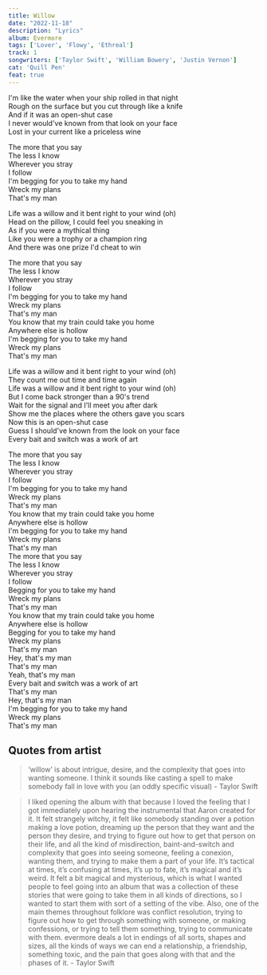 ```yaml
---
title: Willow
date: "2022-11-18"
description: "Lyrics"
album: Evermore
tags: ['Lover', 'Flowy', 'Ethreal']
track: 1
songwriters: ['Taylor Swift', 'William Bowery', 'Justin Vernon']
cat: 'Quill Pen'
feat: true
---
```


<p className="verse-one">
I'm like the water when your ship rolled in that night <br />
Rough on the surface but you cut through like a knife <br />
And if it was an open-shut case <br />
I never would've known from that look on your face <br />
Lost in your current like a priceless wine <br />
</p>
<p className="chorus">
The more that you say <br />
The less I know <br />
Wherever you stray <br />
I follow <br />
I'm begging for you to take my hand <br />
Wreck my plans <br />
That's my man <br />
</p>
<p className="verse-two">
Life was a willow and it bent right to your wind (oh) <br />
Head on the pillow, I could feel you sneaking in <br />
As if you were a mythical thing <br />
Like you were a trophy or a champion ring <br />
And there was one prize I'd cheat to win <br />
</p>
<p className="chorus">
The more that you say <br />
The less I know <br />
Wherever you stray <br />
I follow <br />
I'm begging for you to take my hand <br />
Wreck my plans <br />
That's my man <br />
You know that my train could take you home <br />
Anywhere else is hollow <br />
I'm begging for you to take my hand <br />
Wreck my plans <br />
That's my man <br />
</p>
<p className="bridge">
Life was a willow and it bent right to your wind (oh) <br />
They count me out time and time again <br />
Life was a willow and it bent right to your wind (oh) <br />
But I come back stronger than a 90's trend <br />
Wait for the signal and I'll meet you after dark <br />
Show me the places where the others gave you scars <br />
Now this is an open-shut case <br />
Guess I should've known from the look on your face <br />
Every bait and switch was a work of art <br />
</p>
<p className="chorus">
The more that you say <br />
The less I know <br />
Wherever you stray <br />
I follow <br />
I'm begging for you to take my hand <br />
Wreck my plans <br />
That's my man <br />
You know that my train could take you home <br />
Anywhere else is hollow <br />
I'm begging for you to take my hand <br />
Wreck my plans <br />
That's my man <br />
The more that you say <br />
The less I know <br />
Wherever you stray <br />
I follow <br />
Begging for you to take my hand <br />
Wreck my plans <br />
That's my man <br />
You know that my train could take you home <br />
Anywhere else is hollow <br />
Begging for you to take my hand <br />
Wreck my plans <br />
That's my man <br />
Hey, that's my man <br />
That's my man <br />
Yeah, that's my man <br />
Every bait and switch was a work of art <br />
That's my man <br />
Hey, that's my man <br />
I'm begging for you to take my hand <br />
Wreck my plans <br />
That's my man <br />
</p>


## Quotes from artist

<blockquote>
‘willow’ is about intrigue, desire, and the complexity that goes into wanting someone. I think it sounds like casting a spell to make somebody fall in love with you (an oddly specific visual) - Taylor Swift
</blockquote>

<blockquote>
I liked opening the album with that because I loved the feeling that I got immediately upon hearing the instrumental that Aaron created for it. It felt strangely witchy, it felt like somebody standing over a potion making a love potion, dreaming up the person that they want and the person they desire, and trying to figure out how to get that person on their life, and all the kind of misdirection, baint-and-switch and complexity that goes into seeing someone, feeling a conexion, wanting them, and trying to make them a part of your life. It’s tactical at times, it’s confusing at times, it’s up to fate, it’s magical and it’s weird. It felt a bit magical and mysterious, which is what I wanted people to feel going into an album that was a collection of these stories that were going to take them in all kinds of directions, so I wanted to start them with sort of a setting of the vibe. Also, one of the main themes throughout folklore was conflict resolution, trying to figure out how to get through something with someone, or making confessions, or trying to tell them something, trying to communicate with them. evermore deals a lot in endings of all sorts, shapes and sizes, all the kinds of ways we can end a relationship, a friendship, something toxic, and the pain that goes along with that and the phases of it. - Taylor Swift
</blockquote>